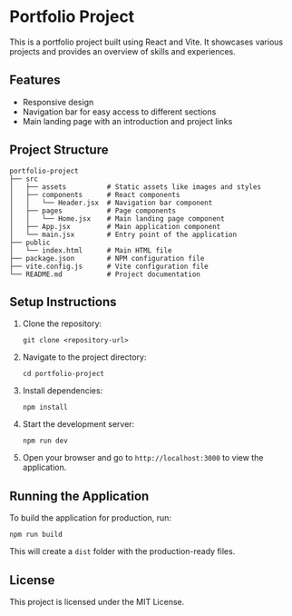 # Portfolio Project

This is a portfolio project built using React and Vite. It showcases various projects and provides an overview of skills and experiences.

## Features

- Responsive design
- Navigation bar for easy access to different sections
- Main landing page with an introduction and project links

## Project Structure

```
portfolio-project
├── src
│   ├── assets          # Static assets like images and styles
│   ├── components      # React components
│   │   └── Header.jsx  # Navigation bar component
│   ├── pages           # Page components
│   │   └── Home.jsx    # Main landing page component
│   ├── App.jsx         # Main application component
│   └── main.jsx        # Entry point of the application
├── public
│   └── index.html      # Main HTML file
├── package.json        # NPM configuration file
├── vite.config.js      # Vite configuration file
└── README.md           # Project documentation
```

## Setup Instructions

1. Clone the repository:
   ```
   git clone <repository-url>
   ```

2. Navigate to the project directory:
   ```
   cd portfolio-project
   ```

3. Install dependencies:
   ```
   npm install
   ```

4. Start the development server:
   ```
   npm run dev
   ```

5. Open your browser and go to `http://localhost:3000` to view the application.

## Running the Application

To build the application for production, run:
```
npm run build
```

This will create a `dist` folder with the production-ready files.

## License

This project is licensed under the MIT License.